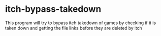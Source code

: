 # itch-bypass-takedown
This program will try to bypass itch takedown of games by checking if it is taken down and getting the file links before they are deleted by itch
